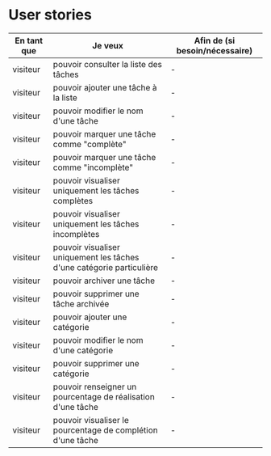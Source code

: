 # User stories

| En tant que | Je veux                                                               | Afin de (si besoin/nécessaire) |
| ----------- | --------------------------------------------------------------------- | ------------------------------ |
| visiteur    | pouvoir consulter la liste des tâches                                 | -                              |
| visiteur    | pouvoir ajouter une tâche à la liste                                  | -                              |
| visiteur    | pouvoir modifier le nom d'une tâche                                   | -                              |
| visiteur    | pouvoir marquer une tâche comme "complète"                            | -                              |
| visiteur    | pouvoir marquer une tâche comme "incomplète"                          | -                              |
| visiteur    | pouvoir visualiser uniquement les tâches complètes                    | -                              |
| visiteur    | pouvoir visualiser uniquement les tâches incomplètes                  | -                              |
| visiteur    | pouvoir visualiser uniquement les tâches d'une catégorie particulière | -                              |
| visiteur    | pouvoir archiver une tâche                                            | -                              |
| visiteur    | pouvoir supprimer une tâche archivée                                  | -                              |
| visiteur    | pouvoir ajouter une catégorie                                         | -                              |
| visiteur    | pouvoir modifier le nom d'une catégorie                               | -                              |
| visiteur    | pouvoir supprimer une catégorie                                       | -                              |
| visiteur    | pouvoir renseigner un pourcentage de réalisation d'une tâche          | -                              |
| visiteur    | pouvoir visualiser le pourcentage de complétion d'une tâche           | -                              |
